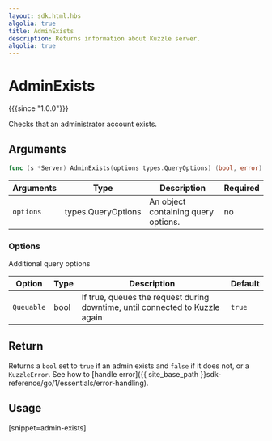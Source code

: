 ```yaml
---
layout: sdk.html.hbs
algolia: true
title: AdminExists
description: Returns information about Kuzzle server.
algolia: true
---
```


# AdminExists

{{{since "1.0.0"}}}

Checks that an administrator account exists.

## Arguments

```go
func (s *Server) AdminExists(options types.QueryOptions) (bool, error)
```

| Arguments | Type   | Description                         | Required |
| --------- | ------ | ----------------------------------- | -------- |
| `options` | types.QueryOptions | An object containing query options. | no       |

### **Options**

Additional query options

| Option     | Type   | Description                       | Default |
| ---------- | ------- | --------------------------------- | ------- |
| `Queuable` | bool | If true, queues the request during downtime, until connected to Kuzzle again | `true`  |


## Return

Returns a `bool` set to `true` if an admin exists and `false` if it does not, or a `KuzzleError`. See how to [handle error]({{ site_base_path }}sdk-reference/go/1/essentials/error-handling).

## Usage

[snippet=admin-exists]
